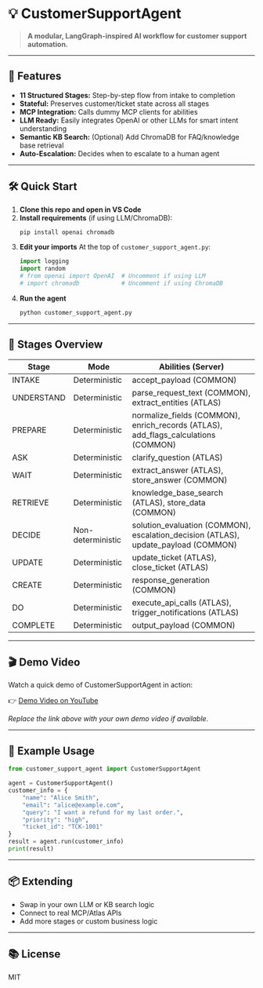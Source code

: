 
# 💡 CustomerSupportAgent

> **A modular, LangGraph-inspired AI workflow for customer support automation.**

---

## 🚀 Features
- **11 Structured Stages:** Step-by-step flow from intake to completion
- **Stateful:** Preserves customer/ticket state across all stages
- **MCP Integration:** Calls dummy MCP clients for abilities
- **LLM Ready:** Easily integrates OpenAI or other LLMs for smart intent understanding
- **Semantic KB Search:** (Optional) Add ChromaDB for FAQ/knowledge base retrieval
- **Auto-Escalation:** Decides when to escalate to a human agent

---

## 🛠️ Quick Start

1. **Clone this repo and open in VS Code**
2. **Install requirements** (if using LLM/ChromaDB):
   ```bash
   pip install openai chromadb
   ```
3. **Edit your imports**
   At the top of `customer_support_agent.py`:
   ```python
   import logging
   import random
   # from openai import OpenAI  # Uncomment if using LLM
   # import chromadb            # Uncomment if using ChromaDB
   ```
4. **Run the agent**
   ```bash
   python customer_support_agent.py
   ```

---

## 🧩 Stages Overview
| Stage        | Mode             | Abilities (Server)                                 |
|--------------|------------------|----------------------------------------------------|
| INTAKE       | Deterministic    | accept_payload (COMMON)                            |
| UNDERSTAND   | Deterministic    | parse_request_text (COMMON), extract_entities (ATLAS) |
| PREPARE      | Deterministic    | normalize_fields (COMMON), enrich_records (ATLAS), add_flags_calculations (COMMON) |
| ASK          | Deterministic    | clarify_question (ATLAS)                           |
| WAIT         | Deterministic    | extract_answer (ATLAS), store_answer (COMMON)      |
| RETRIEVE     | Deterministic    | knowledge_base_search (ATLAS), store_data (COMMON) |
| DECIDE       | Non-deterministic| solution_evaluation (COMMON), escalation_decision (ATLAS), update_payload (COMMON) |
| UPDATE       | Deterministic    | update_ticket (ATLAS), close_ticket (ATLAS)        |
| CREATE       | Deterministic    | response_generation (COMMON)                       |
| DO           | Deterministic    | execute_api_calls (ATLAS), trigger_notifications (ATLAS) |
| COMPLETE     | Deterministic    | output_payload (COMMON)                            |

---

## 🎬 Demo Video

Watch a quick demo of CustomerSupportAgent in action:

👉 [Demo Video on YouTube](https://www.youtube.com/watch?v=dQw4w9WgXcQ)

*Replace the link above with your own demo video if available.*

---

## 📝 Example Usage
```python
from customer_support_agent import CustomerSupportAgent

agent = CustomerSupportAgent()
customer_info = {
    "name": "Alice Smith",
    "email": "alice@example.com",
    "query": "I want a refund for my last order.",
    "priority": "high",
    "ticket_id": "TCK-1001"
}
result = agent.run(customer_info)
print(result)
```

---

## 📦 Extending
- Swap in your own LLM or KB search logic
- Connect to real MCP/Atlas APIs
- Add more stages or custom business logic

---

## 📚 License
MIT
